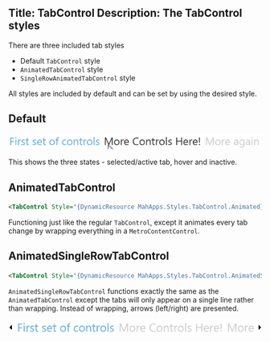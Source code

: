Title: TabControl
Description: The TabControl styles
---

There are three included tab styles

- Default `TabControl` style 
- `AnimatedTabControl` style
- `SingleRowAnimatedTabControl` style

All styles are included by default and can be set by using the desired style.

## Default

![](images/default_tab_control.png)  

This shows the three states - selected/active tab, hover and inactive.

## AnimatedTabControl

```xml
<TabControl Style="{DynamicResource MahApps.Styles.TabControl.Animated}">
```

Functioning just like the regular `TabControl`, except it animates every tab change by wrapping everything in a `MetroContentControl`.

## AnimatedSingleRowTabControl

```xml
<TabControl Style="{DynamicResource MahApps.Styles.TabControl.AnimatedSingleRow}">
```

`AnimatedSingleRowTabControl` functions exactly the same as the `AnimatedTabControl` except the tabs will only appear on a single line rather than wrapping. 
Instead of wrapping, arrows (left/right) are presented.

![](images/singlerow_tab_control.png)
